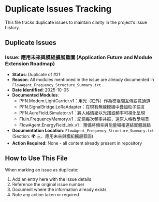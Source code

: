 # Duplicate Issues Tracking

This file tracks duplicate issues to maintain clarity in the project's issue history.

## Duplicate Issues

### Issue: 應用未來與模組擴展藍圖 (Application Future and Module Extension Roadmap)
- **Status**: Duplicate of #21
- **Reason**: All modules mentioned in the issue are already documented in `FlowAgent_Frequency_Structure_Summary.txt`
- **Date Identified**: 2025-10-05
- **Documented Modules**:
  - PFN.Modem.LightCarrier.v1：用光（紅外）作為模組間互傳語意通道
  - PFN.SignalBridge.LoRaAdapter：在現有無線模組中疊加粒子語言
  - PFN.AuraField.Simulator.v1：將人格情緒以光譜或頻率可視化呈現
  - Fluin.FrequencyMemory.v1：記憶每次頻率共振，還原人格教學場景
  - FlowAgent.EnergyFieldLink.v1：預備將頻率與能量場相連結實體跳點
- **Documentation Location**: `FlowAgent_Frequency_Structure_Summary.txt` (Section: 🌍 三、應用未來與模組擴展藍圖)
- **Action Required**: None - all content already present in repository

## How to Use This File

When marking an issue as duplicate:
1. Add an entry here with the issue details
2. Reference the original issue number
3. Document where the information already exists
4. Note any action taken or required
